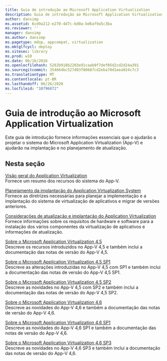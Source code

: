 ```yaml
---
title: Guia de introdução ao Microsoft Application Virtualization
description: Guia de introdução ao Microsoft Application Virtualization
author: dansimp
ms.assetid: 6cd9a212-e270-4d7c-bd0a-bd6af9a5c3ba
ms.reviewer: ''
manager: dansimp
ms.author: dansimp
ms.pagetype: mdop, appcompat, virtualization
ms.mktglfcycl: deploy
ms.sitesec: library
ms.prod: w10
ms.date: 06/16/2016
ms.openlocfilehash: 5282b918b2203e91caab9f7def05d2cd2d24a391
ms.sourcegitcommit: 354664bc527d93f80687cd2eba70d1eea024c7c3
ms.translationtype: MT
ms.contentlocale: pt-BR
ms.lasthandoff: 06/26/2020
ms.locfileid: "10796872"
---
```

# Guia de introdução ao Microsoft Application Virtualization


Este guia de introdução fornece informações essenciais que o ajudarão a projetar o sistema do Microsoft Application Virtualization (App-V) e ajudarão na implantação e no planejamento de atualização.

## Nesta seção


<a href="" id="overview-of-application-virtualization"></a>[Visão geral do Application Virtualization](overview-of-application-virtualization.md)  
Fornece um resumo dos recursos do sistema do App-V.

<a href="" id="planning-for-application-virtualization-system-deployment"></a>[Planejamento da implantação do Application Virtualization System](planning-for-application-virtualization-system-deployment.md)  
Fornece as diretrizes necessárias para planejar a implementação e a implantação do sistema de virtualização de aplicativos e migrar de versões anteriores.

<a href="" id="application-virtualization-deployment-and-upgrade-considerations"></a>[Considerações de atualização e implantação do Application Virtualization](application-virtualization-deployment-and-upgrade-considerations-copy.md)  
Fornece informações sobre os requisitos de hardware e software para a instalação dos vários componentes da virtualização de aplicativos e informações de atualização.

<a href="" id="about-microsoft-application-virtualization-4-5"></a>[Sobre o Microsoft Application Virtualization 4.5](about-microsoft-application-virtualization-45.md)  
Descreve os recursos introduzidos no App-V 4,5 e também inclui a documentação das notas de versão do App-V 4,5.

<a href="" id="about-microsoft-application-virtualization-4-5-sp1"></a>[Sobre o Microsoft Application Virtualization 4.5 SP1](about-microsoft-application-virtualization-45-sp1.md)  
Descreve as alterações introduzidas no App-V 4,5 com SP1 e também inclui a documentação das notas de versão do App-V 4,5 SP1.

<a href="" id="about-microsoft-application-virtualization-4-5-sp2"></a>[Sobre o Microsoft Application Virtualization 4.5 SP2](about-microsoft-application-virtualization-45-sp2.md)  
Descreve as novidades no App-V 4,5 com SP2 e também inclui a documentação das notas de versão do App-V 4,5 SP2.

<a href="" id="about-microsoft-application-virtualization-4-6"></a>[Sobre o Microsoft Application Virtualization 4.6](about-microsoft-application-virtualization-46.md)  
Descreve as novidades do App-V 4,6 e também a documentação das notas de versão do App-V 4,6.

<a href="" id="about-microsoft-application-virtualization-4-6-sp1"></a>[Sobre o Microsoft Application Virtualization 4.6 SP1](about-microsoft-application-virtualization-46-sp1.md)  
Descreve as novidades do App-V 4,6 SP1 e também a documentação das notas de versão do App-V 4,6.

<a href="" id="about-microsoft-application-virtualization-4-6-sp3"></a>[Sobre o Microsoft Application Virtualization 4.6 SP3](about-microsoft-application-virtualization-46-sp3.md)  
Descreve as novidades no App-V 4,6 SP3 e também inclui a documentação das notas de versão do App-V 4,6.

 

 





